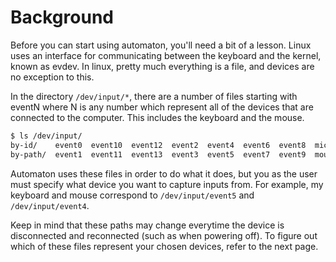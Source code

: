 # Background

Before you can start using automaton, you'll need a bit of a lesson. Linux uses an interface for communicating between the keyboard and the kernel, known as evdev. In linux, pretty much everything is a file, and devices are no exception to this.

In the directory `/dev/input/*`, there are a number of files starting with eventN where N is any number which represent all of the devices that are connected to the computer. This includes the keyboard and the mouse.
```bash
$ ls /dev/input/
by-id/    event0  event10  event12  event2  event4  event6  event8  mice    mouse1  mouse3
by-path/  event1  event11  event13  event3  event5  event7  event9  mouse0  mouse2
```

Automaton uses these files in order to do what it does, but you as the user must specify what device you want to capture inputs from. For example, my keyboard and mouse correspond to `/dev/input/event5` and `/dev/input/event4`.

Keep in mind that these paths may change everytime the device is disconnected and reconnected (such as when powering off). To figure out which of these files represent your chosen devices, refer to the next page.